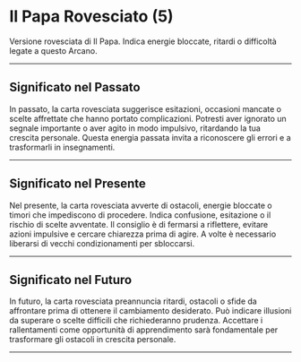 # Il Papa Rovesciato (5)

Versione rovesciata di Il Papa. Indica energie bloccate, ritardi o difficoltà legate a questo Arcano.

---

## Significato nel Passato  
In passato, la carta rovesciata suggerisce esitazioni, occasioni mancate o scelte affrettate che hanno portato complicazioni. Potresti aver ignorato un segnale importante o aver agito in modo impulsivo, ritardando la tua crescita personale. Questa energia passata invita a riconoscere gli errori e a trasformarli in insegnamenti.

---

## Significato nel Presente  
Nel presente, la carta rovesciata avverte di ostacoli, energie bloccate o timori che impediscono di procedere. Indica confusione, esitazione o il rischio di scelte avventate. Il consiglio è di fermarsi a riflettere, evitare azioni impulsive e cercare chiarezza prima di agire. A volte è necessario liberarsi di vecchi condizionamenti per sbloccarsi.

---

## Significato nel Futuro  
In futuro, la carta rovesciata preannuncia ritardi, ostacoli o sfide da affrontare prima di ottenere il cambiamento desiderato. Può indicare illusioni da superare o scelte difficili che richiederanno prudenza. Accettare i rallentamenti come opportunità di apprendimento sarà fondamentale per trasformare gli ostacoli in crescita personale.

---
